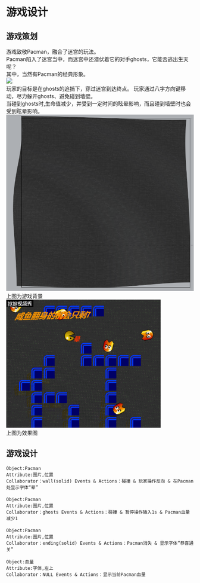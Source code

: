 # 游戏设计
## 游戏策划
游戏致敬Pacman，融合了迷宫的玩法。  
Pacman陷入了迷宫当中，而迷宫中还潜伏着它的对手ghosts，它能否逃出生天呢？  
其中，当然有Pacman的经典形象。  
![](https://www.scirra.com/images/articles/ChomperSprites.png)  
玩家的目标是在ghosts的追捕下，穿过迷宫到达终点。 
玩家通过八字方向键移动，尽力躲开ghosts、避免碰到墙壁。  
当碰到ghosts时,生命值减少，并受到一定时间的眩晕影响，而且碰到墙壁时也会受到眩晕影响。  
![](https://github.com/LEEzanhui/LEE-homework/blob/gh-pages/images/%E6%8D%95%E8%8E%B7.PNG?raw=true)  
上图为游戏背景  
![](https://github.com/LEEzanhui/LEE-homework/blob/gh-pages/images/3.gif?raw=true)  
上图为效果图  
## 游戏设计
```
Object:Pacman
Attribute:图片,位置
Collaborator：wall(solid) Events & Actions：碰撞 & 玩家操作反向 & 在Pacman处显示字体“晕”  

Object:Pacman
Attribute:图片,位置
Collaborator：ghosts Events & Actions：碰撞 & 暂停操作输入1s & Pacman血量减少1

Object:Pacman
Attribute:图片,位置
Collaborator：ending(solid) Events & Actions：Pacman消失 & 显示字体“恭喜通关”

Object:血量
Attribute:字体,左上
Collaborator：NULL Events & Actions：显示当前Pacman血量
```